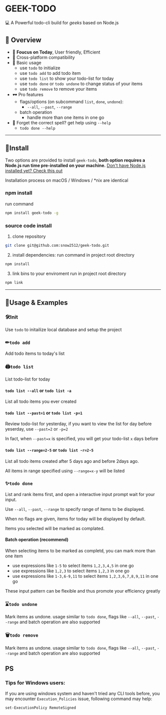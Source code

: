 # GEEK-TODO

💻 A Powerful todo-cli build for *geeks* based on Node.js

## 🎈 Overview
+ 🎨 **Foucus on Today**, User friendly, Efficient
+ 🔗 Cross-platform compatibility
+ 🔎 Basic usage
  + use `todo` to initialize
  + use `todo add` to add todo item
  + use `todo list` to show your todo-list for today
  + use `todo done` or `todo undone` to change status of your items
  + use `todo remove` to remove your items
+ 🕶 Pro features
  + flags/options (on subcommand `list`, `done`, `undone`):
    + `--all`, `--past`, `--range`
  + batch operation
    + handle more than one items in one go
+ 📌 Forget the correct spell? get help using `--help`
  + `todo done --help`

---
## 🎁Install

Two options are provided to install `geek-todo`, **both option requires a Node.js run time pre-installed on your machine.**
[Don't have Node.js installed yet? Check this out](https://nodejs.org/en/)

Installation process on macOS / Windows / *nix are identical
### npm install
run command
```bash
npm install geek-todo -g
```

### source code install

1. clone repository
```bash
git clone git@github.com:snow2512/geek-todo.git
```

2. install dependencies:
run command in project root directory
```bash
npm install
```

3. link bins to your enviroment
run in project root directory
```bash
npm link
```

---
## 📃Usage & Examples

### 🛠Init

Use `todo` to initailize local database and setup the project

### ✏`todo add`

Add todo items to today's list
### 🖨`todo list`

List todo-list for today

#### `todo list --all` or `todo list -a`
List all todo items you ever created

#### `todo list --past=1` or `todo list -p=1`

Review todo-list for yesterday, if you want to view the list for day before yeserday, use `--past=2` or `-p=2`

In fact, when `--past=x` is specified, you will get your todo-list `x` days before

#### `todo list --range=2-5` or `todo list -r=2-5`

List all todo items created after 5 days ago and before 2days ago.

All items in range specified using `--range=x-y` will be listed
### ✨`todo done`

List and rank items first, and open a interactive input prompt wait for your input.

Use `--all`, `--past`, `--range` to specify range of items to be displayed.

When no flags are given, items for today will be displayed by default.

Items you selected will be marked as complated.

#### Batch operation (**recommend**)

When selecting items to be marked as completd, you can mark more than one item

   + use expressions like `1-5` to select items `1,2,3,4,5` in one go
   + use expressions like `1,2,3` to select items `1,2,3` in one go
   + use expressions like `1-3,6-9,11` to select items `1,2,3,6,7,8,9,11` in one go

These input pattern can be flexible and thus promote your efficiency greatly
### ⌛`todo undone`

Mark items as undone. usage similar to `todo done`, flags like `--all`, `--past`, `--range` and batch operation are also supported

### 🗑`todo remove`

Mark items as undone. usage similar to `todo done`, flags like `--all`, `--past`, `--range` and batch operation are also supported

## PS

### Tips for Windows users:

If you are using windows system and haven't tried any CLI tools before, you may encounter `Execution_Policies` issue,
following command may help:

```bash
set-ExecutionPolicy RemoteSigned

```
